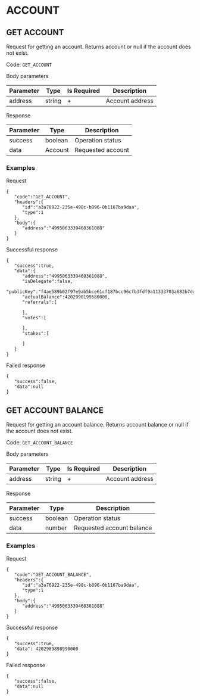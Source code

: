 # ACCOUNT

## GET ACCOUNT

Request for getting an account. Returns account or null if the account does not exist.

Code: `GET_ACCOUNT`

Body parameters

| Parameter | Type   | Is Required | Description     |
|-----------|--------|-------------|-----------------|
| address   | string | +           | Account address |

Response

| Parameter | Type    | Description       |
|-----------|---------|-------------------|
| success   | boolean | Operation status  |
| data      | Account | Requested account |

### Examples

Request

```
{
   "code":"GET_ACCOUNT",
   "headers":{
      "id":"a3a76922-235e-498c-b896-0b1167ba9daa",
      "type":1
   },
   "body":{
      "address":"4995063339468361088"
   }
}
```

Successful response

```
{
   "success":true,
   "data":{
      "address":"4995063339468361088",
      "isDelegate":false,
      "publicKey":"f4ae589b02f97e9ab5bce61cf187bcc96cfb3fdf9a11333703a682b7d47c8dc2",
      "actualBalance":4202990199580000,
      "referrals":[

      ],
      "votes":[

      ],
      "stakes":[

      ]
   }
}
```

Failed response

```
{
   "success":false,
   "data":null
}
```

## GET ACCOUNT BALANCE

Request for getting an account balance. Returns account balance or null if the account does not exist.

Code: `GET_ACCOUNT_BALANCE`

Body parameters

| Parameter | Type   | Is Required | Description     |
|-----------|--------|-------------|-----------------|
| address   | string | +           | Account address |

Response

| Parameter | Type    | Description               |
|-----------|---------|---------------------------|
| success   | boolean | Operation status          |
| data      | number  | Requested account balance |

### Examples

Request

```
{
   "code":"GET_ACCOUNT_BALANCE",
   "headers":{
      "id":"a3a76922-235e-498c-b896-0b1167ba9daa",
      "type":1
   },
   "body":{
      "address":"4995063339468361088"
   }
}
```

Successful response

```
{
   "success":true,
   "data": 4202989898990000
}
```

Failed response

```
{
   "success":false,
   "data":null
}
```
